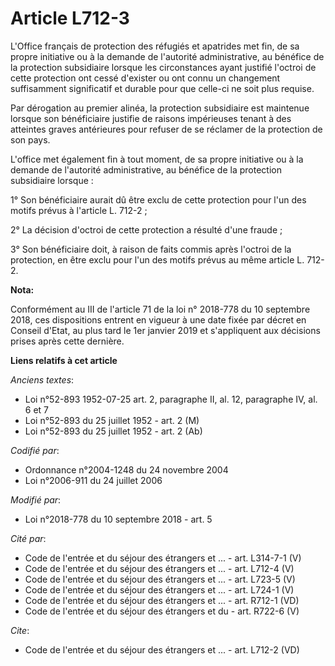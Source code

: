 # Article L712-3

L'Office français de protection des réfugiés et apatrides met fin, de sa propre initiative ou à la demande de l'autorité
administrative, au bénéfice de la protection subsidiaire lorsque les circonstances ayant justifié l'octroi de cette
protection ont cessé d'exister ou ont connu un changement suffisamment significatif et durable pour que celle-ci ne soit plus
requise.

Par dérogation au premier alinéa, la protection subsidiaire est maintenue lorsque son bénéficiaire justifie de raisons
impérieuses tenant à des atteintes graves antérieures pour refuser de se réclamer de la protection de son pays.

L'office met également fin à tout moment, de sa propre initiative ou à la demande de l'autorité administrative, au bénéfice
de la protection subsidiaire lorsque :

1° Son bénéficiaire aurait dû être exclu de cette protection pour l'un des motifs prévus à l'article L. 712-2 ;

2° La décision d'octroi de cette protection a résulté d'une fraude ;

3° Son bénéficiaire doit, à raison de faits commis après l'octroi de la protection, en être exclu pour l'un des motifs prévus
au même article L. 712-2.

**Nota:**

Conformément au III de l'article 71 de la loi n° 2018-778 du 10 septembre 2018, ces dispositions entrent en vigueur à une
date fixée par décret en Conseil d'Etat, au plus tard le 1er janvier 2019 et s'appliquent aux décisions prises après cette
dernière.

**Liens relatifs à cet article**

_Anciens textes_:

  - Loi n°52-893 1952-07-25 art. 2, paragraphe II, al. 12, paragraphe IV, al. 6 et 7
  - Loi n°52-893 du 25 juillet 1952 - art. 2 (M)
  - Loi n°52-893 du 25 juillet 1952 - art. 2 (Ab)

_Codifié par_:

  - Ordonnance n°2004-1248 du 24 novembre 2004
  - Loi n°2006-911 du 24 juillet 2006

_Modifié par_:

  - Loi n°2018-778 du 10 septembre 2018 - art. 5

_Cité par_:

  - Code de l'entrée et du séjour des étrangers et ... - art. L314-7-1 (V)
  - Code de l'entrée et du séjour des étrangers et ... - art. L712-4 (V)
  - Code de l'entrée et du séjour des étrangers et ... - art. L723-5 (V)
  - Code de l'entrée et du séjour des étrangers et ... - art. L724-1 (V)
  - Code de l'entrée et du séjour des étrangers et ... - art. R712-1 (VD)
  - Code de l'entrée et du séjour des étrangers et du  - art. R722-6 (V)

_Cite_:

  - Code de l'entrée et du séjour des étrangers et ... - art. L712-2 (VD)
